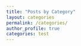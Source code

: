 ```yaml
---
title: "Posts by Category"
layout: categories
permalink: /categories/
author_profile: true
categories: test
---
```

